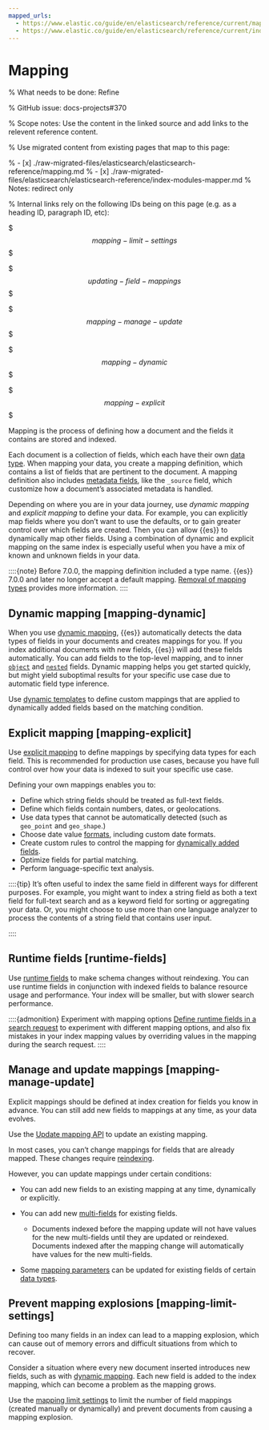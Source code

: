 ```yaml
---
mapped_urls:
  - https://www.elastic.co/guide/en/elasticsearch/reference/current/mapping.html
  - https://www.elastic.co/guide/en/elasticsearch/reference/current/index-modules-mapper.html
---
```


# Mapping

% What needs to be done: Refine

% GitHub issue: docs-projects#370

% Scope notes: Use the content in the linked source and add links to the relevent reference content.

% Use migrated content from existing pages that map to this page:

% - [x] ./raw-migrated-files/elasticsearch/elasticsearch-reference/mapping.md
% - [x] ./raw-migrated-files/elasticsearch/elasticsearch-reference/index-modules-mapper.md
%      Notes: redirect only

% Internal links rely on the following IDs being on this page (e.g. as a heading ID, paragraph ID, etc):

$$$mapping-limit-settings$$$

$$$updating-field-mappings$$$

$$$mapping-manage-update$$$

$$$mapping-dynamic$$$

$$$mapping-explicit$$$

Mapping is the process of defining how a document and the fields it contains are stored and indexed.

Each document is a collection of fields, which each have their own [data type](asciidocalypse://docs/elasticsearch/docs/reference/elasticsearch/mapping-reference/field-data-types.md). When mapping your data, you create a mapping definition, which contains a list of fields that are pertinent to the document. A mapping definition also includes [metadata fields](asciidocalypse://docs/elasticsearch/docs/reference/elasticsearch/mapping-reference/document-metadata-fields.md), like the `_source` field, which customize how a document’s associated metadata is handled.

Depending on where you are in your data journey, use *dynamic mapping* and *explicit mapping* to define your data. For example, you can explicitly map fields where you don’t want to use the defaults, or to gain greater control over which fields are created. Then you can allow {{es}} to dynamically map other fields. Using a combination of dynamic and explicit mapping on the same index is especially useful when you have a mix of known and unknown fields in your data.

::::{note}
Before 7.0.0, the mapping definition included a type name. {{es}} 7.0.0 and later no longer accept a default mapping. [Removal of mapping types](/manage-data/data-store/mapping/removal-of-mapping-types.md) provides more information.
::::

## Dynamic mapping [mapping-dynamic] 

When you use [dynamic mapping](/manage-data/data-store/mapping/dynamic-mapping.md), {{es}} automatically detects the data types of fields in your documents and creates mappings for you. If you index additional documents with new fields, {{es}} will add these fields automatically. You can add fields to the top-level mapping, and to inner [`object`](asciidocalypse://docs/elasticsearch/docs/reference/elasticsearch/mapping-reference/object.md) and [`nested`](asciidocalypse://docs/elasticsearch/docs/reference/elasticsearch/mapping-reference/nested.md) fields. Dynamic mapping helps you get started quickly, but might yield suboptimal results for your specific use case due to automatic field type inference.

Use [dynamic templates](/manage-data/data-store/mapping/dynamic-templates.md) to define custom mappings that are applied to dynamically added fields based on the matching condition. 

## Explicit mapping [mapping-explicit] 

Use [explicit mapping](/manage-data/data-store/mapping/explicit-mapping.md) to define mappings by specifying data types for each field. This is recommended for production use cases, because you have full control over how your data is indexed to suit your specific use case.

Defining your own mappings enables you to:

* Define which string fields should be treated as full-text fields.
* Define which fields contain numbers, dates, or geolocations.
* Use data types that cannot be automatically detected (such as `geo_point` and `geo_shape`.)
* Choose date value [formats](asciidocalypse://docs/elasticsearch/docs/reference/elasticsearch/mapping-reference/mapping-date-format.md), including custom date formats.
* Create custom rules to control the mapping for [dynamically added fields](/manage-data/data-store/mapping/dynamic-mapping.md).
* Optimize fields for partial matching.
* Perform language-specific text analysis.

::::{tip}
It’s often useful to index the same field in different ways for different purposes. For example, you might want to index a string field as both a text field for full-text search and as a keyword field for sorting or aggregating your data. Or, you might choose to use more than one language analyzer to process the contents of a string field that contains user input.

::::

## Runtime fields [runtime-fields]

Use [runtime fields](/manage-data/data-store/mapping/runtime-fields.md) to make schema changes without reindexing. You can use runtime fields in conjunction with indexed fields to balance resource usage and performance. Your index will be smaller, but with slower search performance.

::::{admonition} Experiment with mapping options
[Define runtime fields in a search request](/manage-data/data-store/mapping/define-runtime-fields-in-search-request.md) to experiment with different mapping options, and also fix mistakes in your index mapping values by overriding values in the mapping during the search request.
::::

## Manage and update mappings [mapping-manage-update]

Explicit mappings should be defined at index creation for fields you know in advance. You can still add new fields to mappings at any time, as your data evolves.

Use the [Update mapping API](https://www.elastic.co/docs/api/doc/elasticsearch/operation/operation-indices-put-mapping) to update an existing mapping.

In most cases, you can’t change mappings for fields that are already mapped. These changes require [reindexing](https://www.elastic.co/docs/api/doc/elasticsearch/operation/operation-reindex).

However, you can update mappings under certain conditions:

* You can add new fields to an existing mapping at any time, dynamically or explicitly.
* You can add new [multi-fields](asciidocalypse://docs/elasticsearch/docs/reference/elasticsearch/mapping-reference/multi-fields.md) for existing fields.

    * Documents indexed before the mapping update will not have values for the new multi-fields until they are updated or reindexed. Documents indexed after the mapping change will automatically have values for the new multi-fields.

* Some [mapping parameters](asciidocalypse://docs/elasticsearch/docs/reference/elasticsearch/mapping-reference/mapping-parameters.md) can be updated for existing fields of certain [data types](asciidocalypse://docs/elasticsearch/docs/reference/elasticsearch/mapping-reference/field-data-types.md).


## Prevent mapping explosions [mapping-limit-settings]

Defining too many fields in an index can lead to a mapping explosion, which can cause out of memory errors and difficult situations from which to recover.

Consider a situation where every new document inserted introduces new fields, such as with [dynamic mapping](/manage-data/data-store/mapping/dynamic-mapping.md). Each new field is added to the index mapping, which can become a problem as the mapping grows.

Use the [mapping limit settings](asciidocalypse://docs/elasticsearch/docs/reference/elasticsearch/index-settings/mapping-limit.md) to limit the number of field mappings (created manually or dynamically) and prevent documents from causing a mapping explosion.